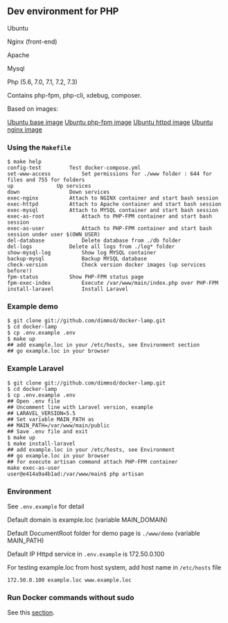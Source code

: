 ## Dev environment for PHP

Ubuntu

Nginx (front-end)

Apache

Mysql

Php (5.6, 7.0, 7.1, 7.2, 7.3)

Contains php-fpm, php-cli, xdebug, composer.

Based on images:

[Ubuntu base image](https://github.com/dimmsd/docker-ubuntu-base)
[Ubuntu php-fpm image](https://github.com/dimmsd/docker-php-fpm)
[Ubuntu httpd image](https://github.com/dimmsd/docker-httpd)
[Ubuntu nginx image](https://github.com/dimmsd/docker-nginx)

### Using the `Makefile`

```
$ make help
config-test			Test docker-compose.yml
set-www-access			Set permissions for ./www folder : 644 for files and 755 for folders
up				Up services
down				Down services
exec-nginx			Attach to NGINX container and start bash session
exec-httpd			Attach to Apache container and start bash session
exec-mysql			Attach to MYSQL container and start bash session
exec-as-root			Attach to PHP-FPM container and start bash session
exec-as-user			Attach to PHP-FPM container and start bash session under user $(OWN_USER)
del-database			Delete database from ./db folder
del-logs			Delete all logs from ./log* folder
show-mysql-log			Show log MYSQL container
backup-mysql			Backup MYSQL database
check-version			Check version docker images (up services before!)
fpm-status			Show PHP-FPM status page
fpm-exec-index			Execute /var/www/main/index.php over PHP-FPM
install-laravel			Install Laravel
```

### Example demo

```
$ git clone git://github.com/dimmsd/docker-lamp.git
$ cd docker-lamp
$ cp .env.example .env
$ make up
## add example.loc in your /etc/hosts, see Environment section
## go example.loc in your browser
```

### Example Laravel

```
$ git clone git://github.com/dimmsd/docker-lamp.git
$ cd docker-lamp
$ cp .env.example .env
## Open .env file
## Uncomment line with Laravel version, example
## LARAVEL_VERSION=5.5
## Set variable MAIN_PATH as
## MAIN_PATH=/var/www/main/public
## Save .env file and exit
$ make up
$ make install-laravel
## add example.loc in your /etc/hosts, see Environment
## go example.loc in your browser
## for execute artisan command attach PHP-FPM container
make exec-as-user
user@e414a9a4b1ad:/var/www/main$ php artisan
```

### Environment

See `.env.example` for detail

Default domain is example.loc (variable MAIN_DOMAIN)

Default DocumentRoot folder for demo page is `./www/demo` (variable MAIN_PATH)

Default IP Httpd service in `.env.example` is 172.50.0.100

For testing example.loc from host system, add host name in `/etc/hosts` file

`172.50.0.100 example.loc www.example.loc`

### Run Docker commands without sudo

See this [section](https://github.com/dimmsd/docker-ubuntu-base#run-docker-commands-without-sudo).